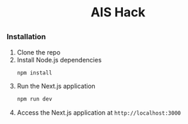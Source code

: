 # <p align="center" height="40px" width="40px"> AIS Hack </p>

### Installation

1. Clone the repo
2. Install Node.js dependencies
   ```sh
   npm install
   ```
3. Run the Next.js application
   ```sh
   npm run dev
   ```
4. Access the Next.js application at `http://localhost:3000`